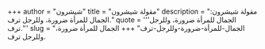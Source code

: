 +++
author = "شيشرون"
title = "مقولة شيشرون"
description = "مقولة شيشرون: الجمال للمرأة ضرورة، وللرجل ترف."
quote = '''الجمال للمرأة ضرورة، وللرجل ترف.''' 
slug = "الجمال-للمرأة-ضرورة-وللرجل-ترف"
+++
الجمال للمرأة ضرورة، وللرجل ترف.
